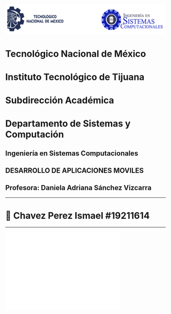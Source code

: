 ![](Imagenes/portadatcnm.png)
#    Tecnológico Nacional de México
#   Instituto Tecnológico de Tijuana
#        Subdirección Académica
# Departamento de Sistemas y Computación
##  Ingeniería en Sistemas Computacionales
##        DESARROLLO DE APLICACIONES MOVILES
##   Profesora: Daniela Adriana Sánchez Vizcarra

----

# 📝 Chavez Perez Ismael    #19211614

-----
![](Imagenes/galgo.png)
